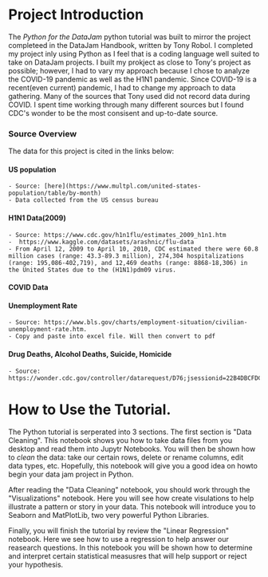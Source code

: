 # Project Introduction

The *Python for the DataJam* python tutorial was built to mirror the project completeed in the DataJam Handbook, written by Tony Robol. I completed my project inly using Python as I feel that is a coding language well suited to take on DataJam projects. I built my prokject as close to Tony's project as possible; however, I had to vary my approach because I chose to analyze the COVID-19 pandemic as well as the H1N1 pandemic. Since COVID-19 is a recent(even current) pandemic, I had to change my approach to data gathering. Many of the sources that Tony used did not record data during COVID. I spent time working through many different sources but I found CDC's wonder to be the most consisent and up-to-date source. 

### Source Overview

The data for this project is cited in the links below: 
#### US population
    - Source: [here](https://www.multpl.com/united-states-population/table/by-month)
    - Data collected from the US census bureau 
#### H1N1 Data(2009)
    - Source: https://www.cdc.gov/h1n1flu/estimates_2009_h1n1.htm
    -  https://www.kaggle.com/datasets/arashnic/flu-data
    - From April 12, 2009 to April 10, 2010, CDC estimated there were 60.8 million cases (range: 43.3-89.3 million), 274,304 hospitalizations (range: 195,086-402,719), and 12,469 deaths (range: 8868-18,306) in the United States due to the (H1N1)pdm09 virus.

#### COVID Data

#### Unemployment Rate
    - Source: https://www.bls.gov/charts/employment-situation/civilian-unemployment-rate.htm.
    - Copy and paste into excel file. Will then convert to pdf
    
#### Drug Deaths, Alcohol Deaths, Suicide, Homicide
    - Source: https://wonder.cdc.gov/controller/datarequest/D76;jsessionid=22B4DBCFDC0FE213B87A96923C50


# How to Use the Tutorial. 

The Python tutorial is serperated into 3 sections. The first section is "Data Cleaning". This notebook shows you how to take data files from you desktop and read them into Jupytr Notebooks. You will then be shown how to *clean* the data: take our certain rows, delete or rename columns, edit data types, etc. Hopefully, this notebook will give you a good idea on howto begin your data jam project in Python. 
  
After reading the "Data Cleaning" notebook, you should work through the "Visualizations" notebook. Here you will see how create visulations to help illustrate a pattern or story in your data. This notebook will introduce you to Seaborn and MatPlotLib, two very powerful Python Libraries. 
  
Finally, you will finish the tutorial by review the "Linear Regression" notebook. Here we see how to use a regression to help answer our reasearch questions. In this notebook you will be shown how to determine and interpret certain statistical measusres that will help support or reject your hypothesis. 


